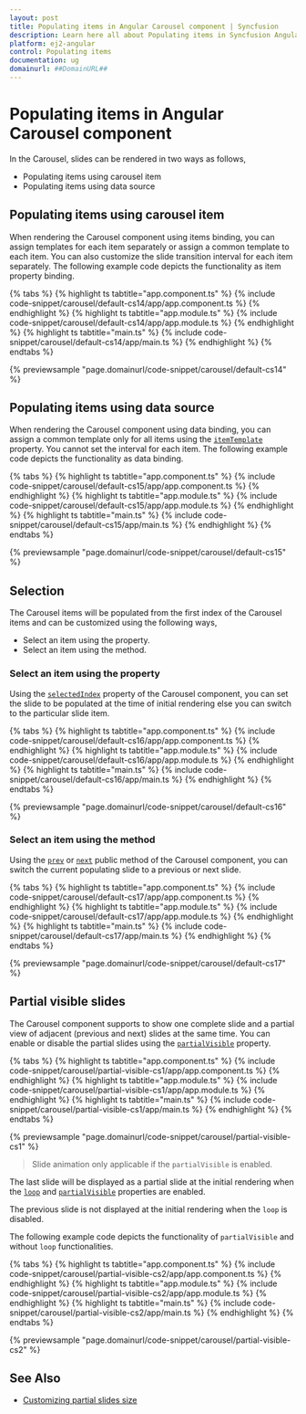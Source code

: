 ```yaml
---
layout: post
title: Populating items in Angular Carousel component | Syncfusion
description: Learn here all about Populating items in Syncfusion Angular Carousel component of Syncfusion Essential JS 2 and more.
platform: ej2-angular
control: Populating items 
documentation: ug
domainurl: ##DomainURL##
---
```


# Populating items in Angular Carousel component

In the Carousel, slides can be rendered in two ways as follows,

* Populating items using carousel item
* Populating items using data source

## Populating items using carousel item

When rendering the Carousel component using items binding, you can assign templates for each item separately or assign a common template to each item. You can also customize the slide transition interval for each item separately. The following example code depicts the functionality as item property binding.

{% tabs %}
{% highlight ts tabtitle="app.component.ts" %}
{% include code-snippet/carousel/default-cs14/app/app.component.ts %}
{% endhighlight %}
{% highlight ts tabtitle="app.module.ts" %}
{% include code-snippet/carousel/default-cs14/app/app.module.ts %}
{% endhighlight %}
{% highlight ts tabtitle="main.ts" %}
{% include code-snippet/carousel/default-cs14/app/main.ts %}
{% endhighlight %}
{% endtabs %}
  
{% previewsample "page.domainurl/code-snippet/carousel/default-cs14" %}

## Populating items using data source

When rendering the Carousel component using data binding, you can assign a common template only for all items using the [`itemTemplate`](https://ej2.syncfusion.com/angular/documentation/api/carousel/#itemtemplate) property. You cannot set the interval for each item. The following example code depicts the functionality as data binding.

{% tabs %}
{% highlight ts tabtitle="app.component.ts" %}
{% include code-snippet/carousel/default-cs15/app/app.component.ts %}
{% endhighlight %}
{% highlight ts tabtitle="app.module.ts" %}
{% include code-snippet/carousel/default-cs15/app/app.module.ts %}
{% endhighlight %}
{% highlight ts tabtitle="main.ts" %}
{% include code-snippet/carousel/default-cs15/app/main.ts %}
{% endhighlight %}
{% endtabs %}
  
{% previewsample "page.domainurl/code-snippet/carousel/default-cs15" %}

## Selection

The Carousel items will be populated from the first index of the Carousel items and can be customized using the following ways,

* Select an item using the property.
* Select an item using the method.

### Select an item using the property

Using the [`selectedIndex`](https://ej2.syncfusion.com/angular/documentation/api/carousel/#selectedindex) property of the Carousel component, you can set the slide to be populated at the time of initial rendering else you can switch to the particular slide item.

{% tabs %}
{% highlight ts tabtitle="app.component.ts" %}
{% include code-snippet/carousel/default-cs16/app/app.component.ts %}
{% endhighlight %}
{% highlight ts tabtitle="app.module.ts" %}
{% include code-snippet/carousel/default-cs16/app/app.module.ts %}
{% endhighlight %}
{% highlight ts tabtitle="main.ts" %}
{% include code-snippet/carousel/default-cs16/app/main.ts %}
{% endhighlight %}
{% endtabs %}
  
{% previewsample "page.domainurl/code-snippet/carousel/default-cs16" %}

### Select an item using the method

Using the [`prev`](https://ej2.syncfusion.com/angular/documentation/api/carousel/#prev) or [`next`](https://ej2.syncfusion.com/angular/documentation/api/carousel/#next) public method of the Carousel component, you can switch the current populating slide to a previous or next slide.

{% tabs %}
{% highlight ts tabtitle="app.component.ts" %}
{% include code-snippet/carousel/default-cs17/app/app.component.ts %}
{% endhighlight %}
{% highlight ts tabtitle="app.module.ts" %}
{% include code-snippet/carousel/default-cs17/app/app.module.ts %}
{% endhighlight %}
{% highlight ts tabtitle="main.ts" %}
{% include code-snippet/carousel/default-cs17/app/main.ts %}
{% endhighlight %}
{% endtabs %}
  
{% previewsample "page.domainurl/code-snippet/carousel/default-cs17" %}

## Partial visible slides

The Carousel component supports to show one complete slide and a partial view of adjacent (previous and next) slides at the same time. You can enable or disable the partial slides using the [`partialVisible`](https://ej2.syncfusion.com/angular/documentation/api/carousel/#partialVisible) property.

{% tabs %}
{% highlight ts tabtitle="app.component.ts" %}
{% include code-snippet/carousel/partial-visible-cs1/app/app.component.ts %}
{% endhighlight %}
{% highlight ts tabtitle="app.module.ts" %}
{% include code-snippet/carousel/partial-visible-cs1/app/app.module.ts %}
{% endhighlight %}
{% highlight ts tabtitle="main.ts" %}
{% include code-snippet/carousel/partial-visible-cs1/app/main.ts %}
{% endhighlight %}
{% endtabs %}
  
{% previewsample "page.domainurl/code-snippet/carousel/partial-visible-cs1" %}

> Slide animation only applicable if the `partialVisible` is enabled.

The last slide will be displayed as a partial slide at the initial rendering when the [`loop`](https://ej2.syncfusion.com/angular/documentation/api/carousel/#loop) and [`partialVisible`](https://ej2.syncfusion.com/angular/documentation/api/carousel/#partialVisible) properties are enabled.

The previous slide is not displayed at the initial rendering when the `loop` is disabled.

The following example code depicts the functionality of `partialVisible` and without `loop` functionalities.

{% tabs %}
{% highlight ts tabtitle="app.component.ts" %}
{% include code-snippet/carousel/partial-visible-cs2/app/app.component.ts %}
{% endhighlight %}
{% highlight ts tabtitle="app.module.ts" %}
{% include code-snippet/carousel/partial-visible-cs2/app/app.module.ts %}
{% endhighlight %}
{% highlight ts tabtitle="main.ts" %}
{% include code-snippet/carousel/partial-visible-cs2/app/main.ts %}
{% endhighlight %}
{% endtabs %}
  
{% previewsample "page.domainurl/code-snippet/carousel/partial-visible-cs2" %}

## See Also

* [Customizing partial slides size](./styles-and-appearance/#customizing-partial-slides-size)